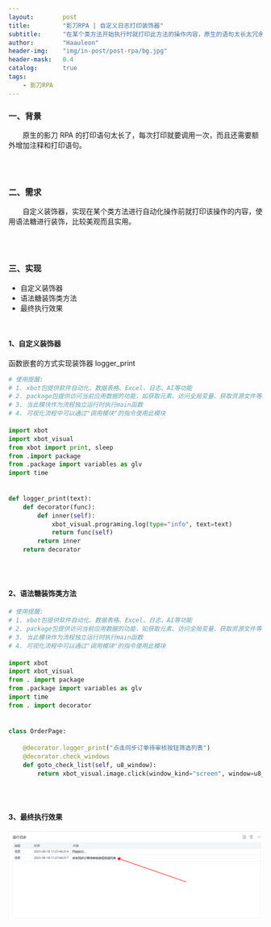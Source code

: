 ```yaml
---
layout:        post
title:         "影刀RPA | 自定义日志打印装饰器"
subtitle:      "在某个类方法开始执行时就打印此方法的操作内容，原生的语句太长太冗余了，使用语法糖免去了注释和打印语句"
author:        "Haauleon"
header-img:    "img/in-post/post-rpa/bg.jpg"
header-mask:   0.4
catalog:       true
tags:
    - 影刀RPA
---
```


### 一、背景
&emsp;&emsp;原生的影刀 RPA 的打印语句太长了，每次打印就要调用一次，而且还需要额外增加注释和打印语句。     


<br>
<br>

### 二、需求
&emsp;&emsp;自定义装饰器，实现在某个类方法进行自动化操作前就打印该操作的内容，使用语法糖进行装饰，比较美观而且实用。    

<br>
<br>

### 三、实现

- 自定义装饰器
- 语法糖装饰类方法
- 最终执行效果

<br>

#### 1、自定义装饰器
函数嵌套的方式实现装饰器 logger_print                      

```python
# 使用提醒:
# 1. xbot包提供软件自动化、数据表格、Excel、日志、AI等功能
# 2. package包提供访问当前应用数据的功能，如获取元素、访问全局变量、获取资源文件等功能
# 3. 当此模块作为流程独立运行时执行main函数
# 4. 可视化流程中可以通过"调用模块"的指令使用此模块

import xbot
import xbot_visual
from xbot import print, sleep
from .import package
from .package import variables as glv
import time


def logger_print(text):
    def decorator(func):
        def inner(self):
            xbot_visual.programing.log(type="info", text=text)
            return func(self)
        return inner
    return decorator

```

<br>
<br>

#### 2、语法糖装饰类方法

```python
# 使用提醒:
# 1. xbot包提供软件自动化、数据表格、Excel、日志、AI等功能
# 2. package包提供访问当前应用数据的功能，如获取元素、访问全局变量、获取资源文件等功能
# 3. 当此模块作为流程独立运行时执行main函数
# 4. 可视化流程中可以通过"调用模块"的指令使用此模块

import xbot
import xbot_visual
from . import package
from .package import variables as glv
import time
from . import decorator


class OrderPage:

    @decorator.logger_print("点击同步订单待审核按钮筛选列表")
    @decorator.check_windows
    def goto_check_list(self, u8_window):
        return xbot_visual.image.click(window_kind="screen", window=u8_window, template_images=[package.image_selector("u8-销售订单列表-同步订单待审核")], anchor_type="center", sudoku_part="MiddleCenter", offset_x="0", offset_y="0", clicks="click", button="left", keys="null", move_mouse=True, timeout="5", delay_after="15")

```

<br>
<br>

#### 3、最终执行效果

![](\img\in-post\post-rpa\2023-08-18-yingdao-print-1.png)        